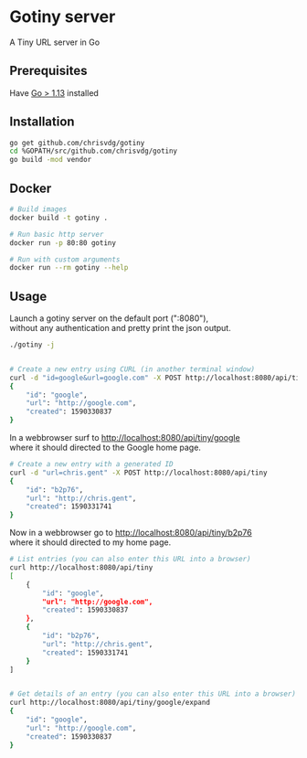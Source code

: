 # Gotiny server

A Tiny URL server in Go

## Prerequisites

Have [Go > 1.13](https://golang.org/dl/) installed

## Installation

```sh
go get github.com/chrisvdg/gotiny
cd %GOPATH/src/github.com/chrisvdg/gotiny
go build -mod vendor
```

## Docker

```sh
# Build images
docker build -t gotiny .

# Run basic http server
docker run -p 80:80 gotiny

# Run with custom arguments
docker run --rm gotiny --help
```

## Usage

Launch a gotiny server on the default port (":8080"),  
without any authentication and
pretty print the json output.

```sh
./gotiny -j


# Create a new entry using CURL (in another terminal window)
curl -d "id=google&url=google.com" -X POST http://localhost:8080/api/tiny
{
	"id": "google",
	"url": "http://google.com",
	"created": 1590330837
}
```

In a webbrowser surf to [http://localhost:8080/api/tiny/google](http://localhost:8080/api/tiny/google)  
where it should directed to the Google home page.

```sh
# Create a new entry with a generated ID
curl -d "url=chris.gent" -X POST http://localhost:8080/api/tiny
{
	"id": "b2p76",
	"url": "http://chris.gent",
	"created": 1590331741
}
```

Now in a webbrowser go to [http://localhost:8080/api/tiny/b2p76](http://localhost:8080/api/tiny/b2p76)  
where it should directed to my home page.


```sh
# List entries (you can also enter this URL into a browser)
curl http://localhost:8080/api/tiny
[
	{
		"id": "google",
		"url": "http://google.com",
		"created": 1590330837
	},
	{
		"id": "b2p76",
		"url": "http://chris.gent",
		"created": 1590331741
	}
]


# Get details of an entry (you can also enter this URL into a browser)
curl http://localhost:8080/api/tiny/google/expand
{
	"id": "google",
	"url": "http://google.com",
	"created": 1590330837
}
```